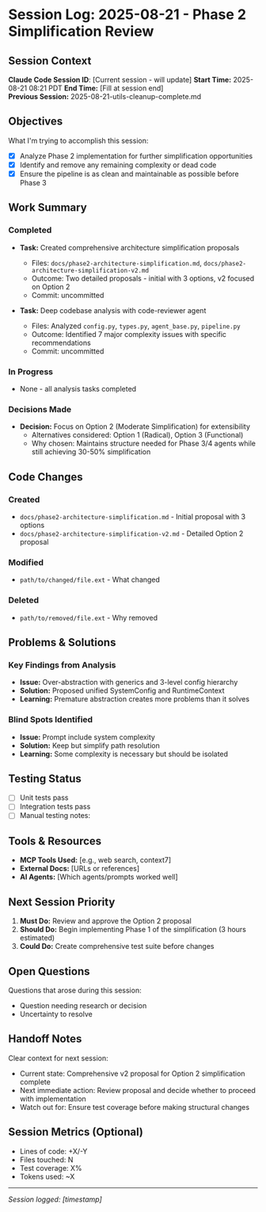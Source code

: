 # Session Log: 2025-08-21 - Phase 2 Simplification Review

## Session Context

**Claude Code Session ID**: [Current session - will update]
**Start Time:** 2025-08-21 08:21 PDT
**End Time:** [Fill at session end]  
**Previous Session:** 2025-08-21-utils-cleanup-complete.md

## Objectives

What I'm trying to accomplish this session:

- [x] Analyze Phase 2 implementation for further simplification opportunities
- [x] Identify and remove any remaining complexity or dead code
- [x] Ensure the pipeline is as clean and maintainable as possible before Phase 3

## Work Summary

### Completed

- **Task:** Created comprehensive architecture simplification proposals
  - Files: `docs/phase2-architecture-simplification.md`, `docs/phase2-architecture-simplification-v2.md`
  - Outcome: Two detailed proposals - initial with 3 options, v2 focused on Option 2
  - Commit: uncommitted
  
- **Task:** Deep codebase analysis with code-reviewer agent
  - Files: Analyzed `config.py`, `types.py`, `agent_base.py`, `pipeline.py`
  - Outcome: Identified 7 major complexity issues with specific recommendations
  - Commit: uncommitted

### In Progress

- None - all analysis tasks completed

### Decisions Made

- **Decision:** Focus on Option 2 (Moderate Simplification) for extensibility
  - Alternatives considered: Option 1 (Radical), Option 3 (Functional)
  - Why chosen: Maintains structure needed for Phase 3/4 agents while still achieving 30-50% simplification

## Code Changes

### Created

- `docs/phase2-architecture-simplification.md` - Initial proposal with 3 options
- `docs/phase2-architecture-simplification-v2.md` - Detailed Option 2 proposal

### Modified

- `path/to/changed/file.ext` - What changed

### Deleted

- `path/to/removed/file.ext` - Why removed

## Problems & Solutions

### Key Findings from Analysis

- **Issue:** Over-abstraction with generics and 3-level config hierarchy
- **Solution:** Proposed unified SystemConfig and RuntimeContext
- **Learning:** Premature abstraction creates more problems than it solves

### Blind Spots Identified

- **Issue:** Prompt include system complexity
- **Solution:** Keep but simplify path resolution
- **Learning:** Some complexity is necessary but should be isolated

## Testing Status

- [ ] Unit tests pass
- [ ] Integration tests pass
- [ ] Manual testing notes:

## Tools & Resources

- **MCP Tools Used:** [e.g., web search, context7]
- **External Docs:** [URLs or references]
- **AI Agents:** [Which agents/prompts worked well]

## Next Session Priority

1. **Must Do:** Review and approve the Option 2 proposal
2. **Should Do:** Begin implementing Phase 1 of the simplification (3 hours estimated)
3. **Could Do:** Create comprehensive test suite before changes

## Open Questions

Questions that arose during this session:

- Question needing research or decision
- Uncertainty to resolve

## Handoff Notes

Clear context for next session:

- Current state: Comprehensive v2 proposal for Option 2 simplification complete
- Next immediate action: Review proposal and decide whether to proceed with implementation
- Watch out for: Ensure test coverage before making structural changes

## Session Metrics (Optional)

- Lines of code: +X/-Y
- Files touched: N
- Test coverage: X%
- Tokens used: ~X

---

*Session logged: [timestamp]*
